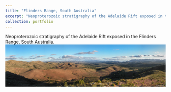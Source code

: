 ```yaml
---
title: "Flinders Range, South Australia"
excerpt: "Neoproterozoic stratigraphy of the Adelaide Rift exposed in the Flinders Range, South Australia.<br/><a href='/110-flinders-2010/'><img src='/images/Flinders1.jpg'></a>"
collection: portfolio
---
```


Neoproterozoic stratigraphy of the Adelaide Rift exposed in the Flinders Range, South Australia.
<a href='/images/Flinders1.jpg'><img src='/images/Flinders1.jpg'></a>


